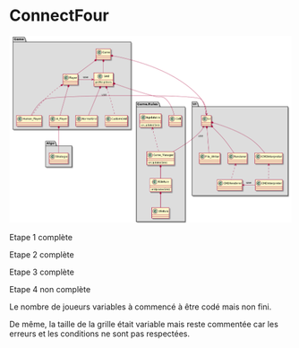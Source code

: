 # ConnectFour

![alt text](https://github.com/taucler/ConnectFour/blob/main/UML.png)

Etape 1 complète

Etape 2 complète

Etape 3 complète

Etape 4 non complète

Le nombre de joueurs variables à commencé à être codé mais non fini.

De même, la taille de la grille était variable mais reste commentée car les erreurs et les conditions ne sont pas respectées.


